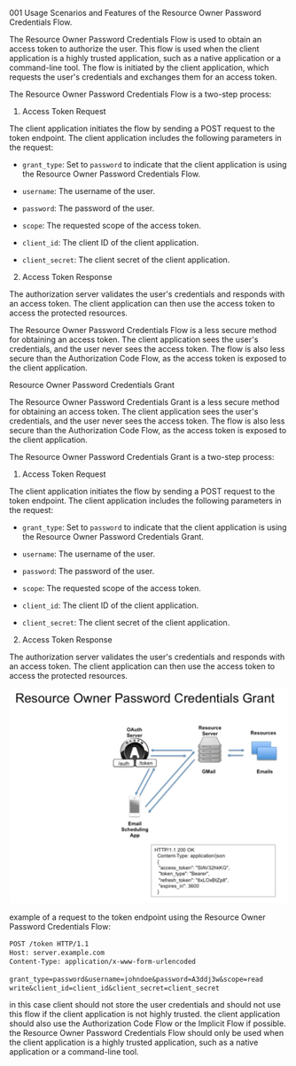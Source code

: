 001 Usage Scenarios and Features of the Resource Owner Password Credentials Flow.

The Resource Owner Password Credentials Flow is used to obtain an access token to authorize the user. This flow is used when the client application is a highly trusted application, such as a native application or a command-line tool. The flow is initiated by the client application, which requests the user's credentials and exchanges them for an access token.

The Resource Owner Password Credentials Flow is a two-step process:

1. Access Token Request

The client application initiates the flow by sending a POST request to the token endpoint. The client application includes the following parameters in the request:

- `grant_type`: Set to `password` to indicate that the client application is using the Resource Owner Password Credentials Flow.

- `username`: The username of the user.

- `password`: The password of the user.

- `scope`: The requested scope of the access token.

- `client_id`: The client ID of the client application.

- `client_secret`: The client secret of the client application.

2. Access Token Response

The authorization server validates the user's credentials and responds with an access token. The client application can then use the access token to access the protected resources.

The Resource Owner Password Credentials Flow is a less secure method for obtaining an access token. The client application sees the user's credentials, and the user never sees the access token. The flow is also less secure than the Authorization Code Flow, as the access token is exposed to the client application.

Resource Owner Password Credentials Grant

The Resource Owner Password Credentials Grant is a less secure method for obtaining an access token. The client application sees the user's credentials, and the user never sees the access token. The flow is also less secure than the Authorization Code Flow, as the access token is exposed to the client application.

The Resource Owner Password Credentials Grant is a two-step process:

1. Access Token Request

The client application initiates the flow by sending a POST request to the token endpoint. The client application includes the following parameters in the request:

- `grant_type`: Set to `password` to indicate that the client application is using the Resource Owner Password Credentials Grant.

- `username`: The username of the user.

- `password`: The password of the user.

- `scope`: The requested scope of the access token.

- `client_id`: The client ID of the client application.

- `client_secret`: The client secret of the client application.

2. Access Token Response

The authorization server validates the user's credentials and responds with an access token. The client application can then use the access token to access the protected resources.

![alt text](image.png)

example of a request to the token endpoint using the Resource Owner Password Credentials Flow:

```http
POST /token HTTP/1.1
Host: server.example.com
Content-Type: application/x-www-form-urlencoded

grant_type=password&username=johndoe&password=A3ddj3w&scope=read write&client_id=client_id&client_secret=client_secret
```

in this case client should not store the user credentials and should not use this flow if the client application is not highly trusted. the client application should also use the Authorization Code Flow or the Implicit Flow if possible. the Resource Owner Password Credentials Flow should only be used when the client application is a highly trusted application, such as a native application or a command-line tool.
